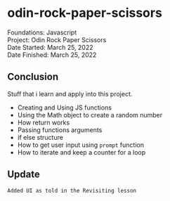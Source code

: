 # odin-rock-paper-scissors
Foundations: Javascript\
Project: Odin Rock Paper Scissors\
Date Started: March 25, 2022\
Date Finished: March 25, 2022

## Conclusion

Stuff that i learn and apply into this project.

- Creating and Using JS functions
- Using the Math object to create a random number
- How return works
- Passing functions arguments
- if else structure
- How to get user input using ```prompt``` function
- How to iterate and keep a counter for a loop

## Update

    Added UI as told in the Revisiting lesson

    